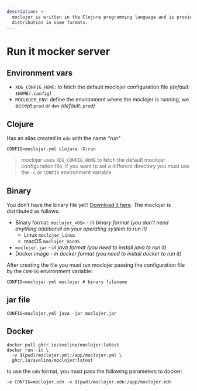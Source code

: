 ```yaml
---
description: >-
  moclojer is written in the Clojure programming language and is provided for
  distribution in some formats.
---
```


# Run it mocker server

## Environment vars

* `XDG_CONFIG_HOME`: to fetch the default moclojer configuration file *(default: `$HOME/.config`)*
* `MOCLOJER_ENV`: define the environment where the moclojer is running, we accept `prod` or `dev` *(default: `prod`)*

## Clojure

Has an alias created in `edn` with the name _“run”_

```shell
CONFIG=moclojer.yml clojure -X:run
```

> moclojer uses `XDG_CONFIG_HOME` to fetch the default moclojer configuration file, if you want to set a different directory you must use the `-c` or `CONFIG` environment variable

## Binary

You don’t have the binary file yet? [Download it here](https://github.com/avelino/moclojer/releases/latest). The moclojer is distributed as follows:

* Binary format: `moclojer_<OS>` - _in binary format (you don’t need anything additional on your operating system to run it)_
  * Linux `moclojer_Linux`
  * macOS `moclojer_macOS`
* `moclojer.jar` - _in java format (you need to install java to run it)_
* Docker image - _in docker format (you need to install docker to run it)_

After creating the file you must run moclojer passing the configuration file by the `CONFIG` environment variable:

```shell
CONFIG=moclojer.yml moclojer # binary filename
```

## **jar file**

```shell
CONFIG=moclojer.yml java -jar moclojer.jar
```

## **Docker**

```shell
docker pull ghcr.io/avelino/moclojer:latest
docker run -it \
  -v $(pwd)/moclojer.yml:/app/moclojer.yml \
  ghcr.io/avelino/moclojer:latest
```

to use the `edn` format, you must pass the following parameters to docker:

`-e CONFIG=moclojer.edn -v $(pwd)/moclojer.edn:/app/moclojer.edn`
